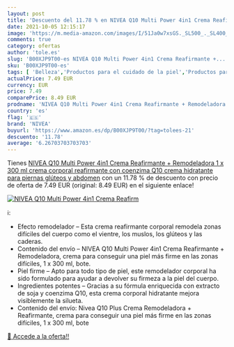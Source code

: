 ```yaml
---
layout: post
title: 'Descuento del 11.78 % en NIVEA Q10 Multi Power 4in1 Crema Reafirm'
date: 2021-10-05 12:15:17
image: 'https://m.media-amazon.com/images/I/51Ja0w7xsGS._SL500_._SL400_.jpg'
comments: true
category: ofertas
author: 'tole.es'
slug: 'B00XJP9T00-es NIVEA Q10 Multi Power 4in1 Crema Reafirmante +...'
sku: 'B00XJP9T00-es'
tags: [ 'Belleza','Productos para el cuidado de la piel','Productos para el cuidado de la piel corporal','Tonificantes y moldeadores','crema','hidratante','nivea', ]
actualPrice: 7.49 EUR
currency: EUR
price: 7.49
comparePrice: 8.49 EUR
prodname: 'NIVEA Q10 Multi Power 4in1 Crema Reafirmante + Remodeladora  1 x 300 ml   crema corporal reafirmante con coenzima Q10  crema hidratante para piernas  glúteos y abdomen'
country: 'es'
flag: '🇪🇸'
brand: 'NIVEA'
buyurl: 'https://www.amazon.es/dp/B00XJP9T00/?tag=tolees-21'
descuento: '11.78'
average: '6.26703703703703'
---
```


Tienes [NIVEA Q10 Multi Power 4in1 Crema Reafirmante + Remodeladora  1 x 300 ml   crema corporal reafirmante con coenzima Q10  crema hidratante para piernas  glúteos y abdomen](https://www.amazon.es/dp/B00XJP9T00/?tag=tolees-21) con un 11.78 % de descuento con precio de oferta de 7.49 EUR (original: 8.49 EUR) en el siguiente enlace!

[![NIVEA Q10 Multi Power 4in1 Crema Reafirm](https://m.media-amazon.com/images/I/51Ja0w7xsGS._SL500_._SL400_.jpg)](https://www.amazon.es/dp/B00XJP9T00/?tag=tolees-21)

ℹ️:

- Efecto remodelador – Esta crema reafirmante corporal remodela zonas difíciles del cuerpo como el vientre, los muslos, los glúteos y las caderas.
- Contenido del envío – NIVEA Q10 Multi Power 4in1 Crema Reafirmante + Remodeladora, crema para conseguir una piel más firme en las zonas difíciles, 1 x 300 ml, bote.
- Piel firme – Apto para todo tipo de piel, este remodelador corporal ha sido formulado para ayudar a devolver su firmeza a la piel del cuerpo.
- Ingredientes potentes – Gracias a su fórmula enriquecida con extracto de soja y coenzima Q10, esta crema corporal hidratante mejora visiblemente la silueta.
- Contenido del envío: Nivea Q10 Plus Crema Remodeladora + Reafirmante, crema para conseguir una piel más firme en las zonas difíciles, 1 x 300 ml, bote

[🛒 Accede a la oferta!!](https://www.amazon.es/dp/B00XJP9T00/?tag=tolees-21)
